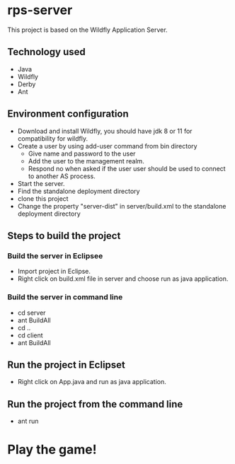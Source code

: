 # rps-server

This project is based on the Wildfly Application Server. 

## Technology used

* Java
* Wildfly
* Derby
* Ant

## Environment configuration

* Download and install Wildfly, you should have jdk 8 or 11 for compatibility for wildfly. 
* Create a user by using add-user command from bin directory
  * Give name and password to the user
  * Add the user to the management realm.
  * Respond no when asked if the user user should be used to connect to another AS process.
* Start the server.
* Find the standalone deployment directory					 
* clone this project
* Change the property "server-dist" in server/build.xml to the standalone deployment directory

## Steps to build the project 

### Build the server in Eclipsee

* Import project in Eclipse.
* Right click on build.xml file in server and choose run as java application.
### Build the server in command line

* cd server
* ant BuildAll
* cd ..
* cd client
* ant BuildAll

## Run the project in Eclipset

* Right click on App.java and run as java application.

## Run the project from the command line

* ant run


# Play the game!
